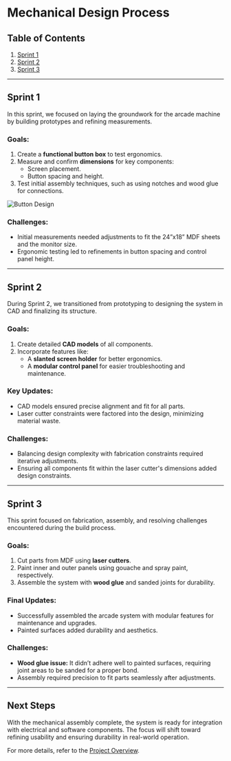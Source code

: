 # Mechanical Design Process

## Table of Contents

1. [Sprint 1](#sprint-1)
2. [Sprint 2](#sprint-2)
3. [Sprint 3](#sprint-3)

---

## Sprint 1

In this sprint, we focused on laying the groundwork for the arcade machine by building prototypes and refining measurements.

### Goals:

1. Create a **functional button box** to test ergonomics.
2. Measure and confirm **dimensions** for key components:
   - Screen placement.
   - Button spacing and height.
3. Test initial assembly techniques, such as using notches and wood glue for connections.

![Button Design](/assets/img/og_design.jpeg)

### Challenges:

- Initial measurements needed adjustments to fit the 24”x18” MDF sheets and the monitor size.
- Ergonomic testing led to refinements in button spacing and control panel height.

---

## Sprint 2

During Sprint 2, we transitioned from prototyping to designing the system in CAD and finalizing its structure.

### Goals:

1. Create detailed **CAD models** of all components.
2. Incorporate features like:
   - A **slanted screen holder** for better ergonomics.
   - A **modular control panel** for easier troubleshooting and maintenance.

### Key Updates:

- CAD models ensured precise alignment and fit for all parts.
- Laser cutter constraints were factored into the design, minimizing material waste.

### Challenges:

- Balancing design complexity with fabrication constraints required iterative adjustments.
- Ensuring all components fit within the laser cutter's dimensions added design constraints.

---

## Sprint 3

This sprint focused on fabrication, assembly, and resolving challenges encountered during the build process.

### Goals:

1. Cut parts from MDF using **laser cutters**.
2. Paint inner and outer panels using gouache and spray paint, respectively.
3. Assemble the system with **wood glue** and sanded joints for durability.

### Final Updates:

- Successfully assembled the arcade system with modular features for maintenance and upgrades.
- Painted surfaces added durability and aesthetics.

### Challenges:

- **Wood glue issue:** It didn’t adhere well to painted surfaces, requiring joint areas to be sanded for a proper bond.
- Assembly required precision to fit parts seamlessly after adjustments.

---

## Next Steps

With the mechanical assembly complete, the system is ready for integration with electrical and software components. The focus will shift toward refining usability and ensuring durability in real-world operation.

For more details, refer to the [Project Overview](project.md).
